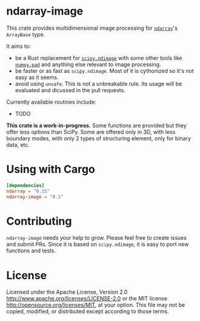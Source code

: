 ndarray-image
=============

This crate provides multidimensional image processing for [`ndarray`]'s `ArrayBase` type.

It aims to:
- be a Rust replacement for [`scipy.ndimage`] with some other tools like [`numpy.pad`] and anything else relevant to image processing. 
- be faster or as fast as `scipy.ndimage`. Most of it is cythonized so it's not easy as it seems.
- avoid using `unsafe`. This is not a unbreakable rule. Its usage will be evaluated and dicussed in the pull requests.

Currently available routines include:
- TODO

**This crate is a work-in-progress.** Some functions are provided but they offer less options than SciPy. Some are offered only in 3D, with less boundary modes, with only 2 types of structuring element, only for binary data, etc.

[`ndarray`]: https://github.com/rust-ndarray/ndarray
[`scipy.ndimage`]: https://docs.scipy.org/doc/scipy/reference/ndimage.html
[`numpy.pad`]: https://numpy.org/doc/stable/reference/generated/numpy.pad.html

Using with Cargo
================

```toml
[dependencies]
ndarray = "0.15"
ndarray-image = "0.1"
```

Contributing
============

`ndarray-image` needs your help to grow. Please feel free to create issues and submit PRs. Since it is based on `scipy.ndimage`, it is easy to port new functions and tests.

License
=======

Licensed under the Apache License, Version 2.0
http://www.apache.org/licenses/LICENSE-2.0 or the MIT license
http://opensource.org/licenses/MIT, at your
option. This file may not be copied, modified, or distributed
except according to those terms.